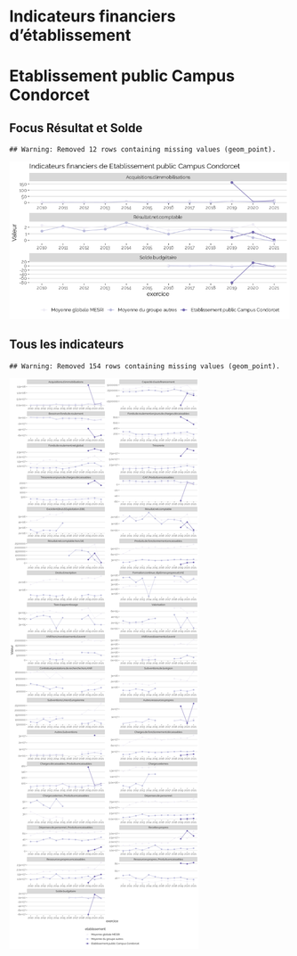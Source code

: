 Indicateurs financiers d’établissement
================

# Etablissement public Campus Condorcet

## Focus Résultat et Solde

    ## Warning: Removed 12 rows containing missing values (geom_point).

![](etablissement_public_campus_condorcet_files/figure-gfm/etab.focus-1.png)<!-- -->

## Tous les indicateurs

    ## Warning: Removed 154 rows containing missing values (geom_point).

![](etablissement_public_campus_condorcet_files/figure-gfm/etab-1.png)<!-- -->

